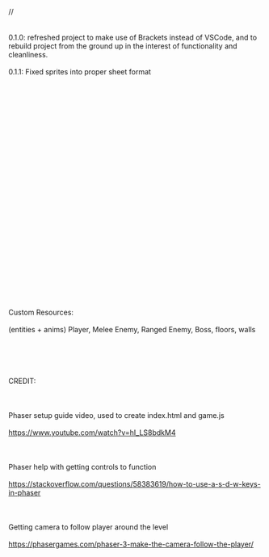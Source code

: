 // <br></br>
<br>0.1.0: refreshed project to make use of Brackets instead of VSCode, and to rebuild project from the ground up in the interest of functionality and cleanliness.</br>
<br>0.1.1: Fixed sprites into proper sheet format</br>
<br></br>
<br></br>
<br></br>
<br></br>
<br></br>
<br></br>
<br></br>
<br></br>
<br></br>
<br></br>
<br></br>
<br></br>
<br></br>
<br>Custom Resources:</br>
<br>(entities + anims) Player, Melee Enemy, Ranged Enemy, Boss, floors, walls</br>
<br></br>
<br></br>
<br>CREDIT:</br>
<br></br>
<br>Phaser setup guide video, used to create index.html and game.js</br>
<br>https://www.youtube.com/watch?v=hI_LS8bdkM4</br>
<br></br>
<br>Phaser help with getting controls to function</br>
<br>https://stackoverflow.com/questions/58383619/how-to-use-a-s-d-w-keys-in-phaser</br>
<br></br>
<br>Getting camera to follow player around the level</br>
<br>https://phasergames.com/phaser-3-make-the-camera-follow-the-player/</br>
<br></br>
<br></br>
<br></br>
<br></br>
<br></br>
<br></br>
<br></br>
<br></br>
<br></br>
<br></br>
<br></br>
<br></br>